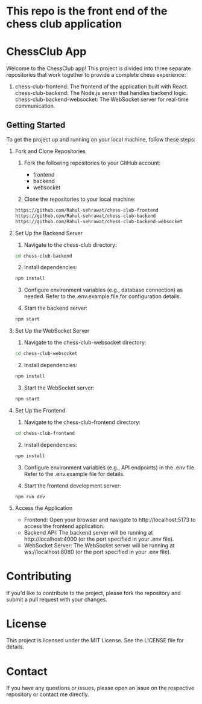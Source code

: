 # This repo is the front end of the chess club application

# ChessClub App

Welcome to the ChessClub app! This project is divided into three separate repositories that work together to provide a complete chess experience:

1. chess-club-frontend: The frontend of the application built with React.
chess-club-backend: The Node.js server that handles backend logic.
chess-club-backend-websocket: The WebSocket server for real-time communication.

## Getting Started

To get the project up and running on your local machine, follow these steps:

1. Fork and Clone Repositories

    1. Fork the following repositories to your GitHub account:

        - frontend
        - backend
        - websocket
    
    2. Clone the repositories to your local machine:

    ```bash
    https://github.com/Rahul-sehrawat/chess-club-frontend
    https://github.com/Rahul-sehrawat/chess-club-backend
    https://github.com/Rahul-sehrawat/chess-club-backend-websocket
    ```

2. Set Up the Backend Server

    1. Navigate to the chess-club directory:

    ```bash
    cd chess-club-backend
    ```

    2. Install dependencies:

    ```bash
    npm install
    ```

    3. Configure environment variables (e.g., database connection) as needed. Refer to the .env.example file for configuration details.

    4. Start the backend server:

    ```bash
    npm start
    ```

3. Set Up the WebSocket Server

    1. Navigate to the chess-club-websocket directory:

    ```bash
    cd chess-club-websocket
    ```

    2. Install dependencies:

    ```bash
    npm install
    ```

    3. Start the WebSocket server:

    ```bash
    npm start
    ```

4. Set Up the Frontend

    1. Navigate to the chess-club-frontend directory:

    ```bash
    cd chess-club-frontend
    ```

    2. Install dependencies:

    ```bash
    npm install
    ```

    3. Configure environment variables (e.g., API endpoints) in the .env file. Refer to the .env.example file for details.

    4. Start the frontend development server:
    ```
    npm run dev
    ```

5. Access the Application

    - Frontend: Open your browser and navigate to http://localhost:5173 to access the frontend application.
    - Backend API: The backend server will be running at http://localhost:4000 (or the port specified in your .env file).
    - WebSocket Server: The WebSocket server will be running at ws://localhost:8080 (or the port specified in your .env file).

# Contributing

If you'd like to contribute to the project, please fork the repository and submit a pull request with your changes.

# License

This project is licensed under the MIT License. See the LICENSE file for details.

# Contact

If you have any questions or issues, please open an issue on the respective repository or contact me directly.
